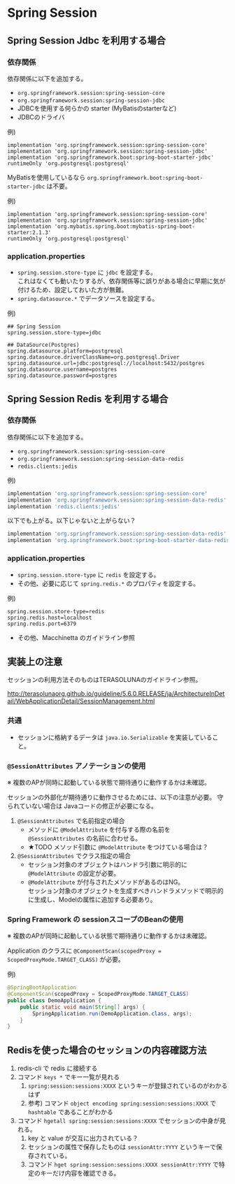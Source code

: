 Spring Session
===

Spring Session Jdbc を利用する場合
---

### 依存関係
依存関係に以下を追加する。

- `org.springframework.session:spring-session-core`
- `org.springframework.session:spring-session-jdbc`
- JDBCを使用する何らかの starter (MyBatisのstarterなど)
- JDBCのドライバ

例)  
```
implementation 'org.springframework.session:spring-session-core'
implementation 'org.springframework.session:spring-session-jdbc'
implementation 'org.springframework.boot:spring-boot-starter-jdbc'
runtimeOnly 'org.postgresql:postgresql'
```

MyBatisを使用しているなら `org.springframework.boot:spring-boot-starter-jdbc` は不要。

例)  
```
implementation 'org.springframework.session:spring-session-core'
implementation 'org.springframework.session:spring-session-jdbc'
implementation 'org.mybatis.spring.boot:mybatis-spring-boot-starter:2.1.3'
runtimeOnly 'org.postgresql:postgresql'
```

### application.properties
- `spring.session.store-type` に `jdbc` を設定する。  
  これはなくても動いたりするが、依存関係等に誤りがある場合に早期に気が付けるため、設定しておいた方が無難。
- `spring.datasource.*` でデータソースを設定する。

例)  
```
## Spring Session
spring.session.store-type=jdbc

## DataSource(Postgres)
spring.datasource.platform=postgresql
spring.datasource.driverClassName=org.postgresql.Driver
spring.datasource.url=jdbc:postgresql://localhost:5432/postgres
spring.datasource.username=postgres
spring.datasource.password=postgres
```


Spring Session Redis を利用する場合
---

### 依存関係
依存関係に以下を追加する。

- `org.springframework.session:spring-session-core`
- `org.springframework.session:spring-session-data-redis`
- `redis.clients:jedis`

例)  
```groovy
implementation 'org.springframework.session:spring-session-core'
implementation 'org.springframework.session:spring-session-data-redis'
implementation 'redis.clients:jedis'
```

以下でも上がる。以下じゃないと上がらない？
```groovy
implementation 'org.springframework.session:spring-session-data-redis'
implementation 'org.springframework.boot:spring-boot-starter-data-redis'
```

### application.properties
- `spring.session.store-type` に `redis` を設定する。  
- その他、必要に応じて `spring.redis.*` のプロパティを設定する。

例)  
```
spring.session.store-type=redis
spring.redis.host=localhost
spring.redis.port=6379
```

- その他、Macchinetta のガイドライン参照


実装上の注意
---

セッションの利用方法そのものはTERASOLUNAのガイドライン参照。

http://terasolunaorg.github.io/guideline/5.6.0.RELEASE/ja/ArchitectureInDetail/WebApplicationDetail/SessionManagement.html

### 共通
- セッションに格納するデータは `java.io.Serializable` を実装していること。

### `@SessionAttributes` アノテーションの使用
※ 複数のAPが同時に起動している状態で期待通りに動作するかは未確認。

セッションの外部化が期待通りに動作させるためには、以下の注意が必要。
守られていない場合は Javaコードの修正が必要になる。

1. `@SessionAttributes` で名前指定の場合
    - メソッドに `@ModelAttribute` を付与する際の名前を `@SessionAttributes` の名前に合わせる。
    - ★TODO メソッド引数に `@ModelAttribute` をつけている場合は？
1. `@SessionAttributes` でクラス指定の場合
    - セッション対象のオブジェクトはハンドラ引数に明示的に `@ModelAttribute` の設定が必要。
    - `@ModelAttribute` が付与されたメソッドがあるのはNG。  
    セッション対象のオブジェクトを生成すべきハンドラメソッドで明示的に生成し、Modelの属性に追加する必要あり。

### Spring Framework の sessionスコープのBeanの使用
※ 複数のAPが同時に起動している状態で期待通りに動作するかは未確認。


Application のクラスに `@ComponentScan(scopedProxy = ScopedProxyMode.TARGET_CLASS)` が必要。

例)  
```Java
@SpringBootApplication
@ComponentScan(scopedProxy = ScopedProxyMode.TARGET_CLASS)
public class DemoApplication {
    public static void main(String[] args) {
        SpringApplication.run(DemoApplication.class, args);
    }
}
```

Redisを使った場合のセッションの内容確認方法
---

1. redis-cli で redis に接続する
1. コマンド `keys *` でキー一覧が見れる
    1. `spring:session:sessions:XXXX` というキーが登録されているのがわかるはず
    1. 参考) コマンド `object encoding spring:session:sessions:XXXX` で `hashtable` であることがわかる
1. コマンド `hgetall spring:session:sessions:XXXX` でセッションの中身が見れる。
    1. key と value が交互に出力されている？
    1. セッションの属性で保存したものは `sessionAttr:YYYY` というキーで保存されている。
    1. コマンド `hget spring:session:sessions:XXXX sessionAttr:YYYY` で特定のキーだけ内容を確認できる。
